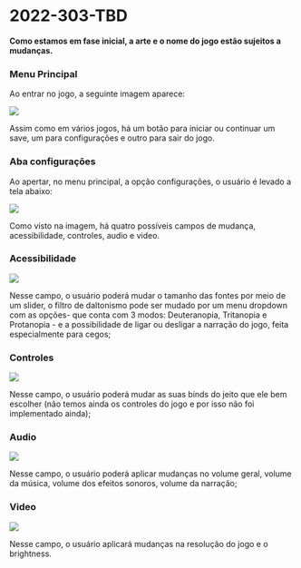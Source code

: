 # 2022-303-TBD

<b>Como estamos em fase inicial, a arte e o nome do jogo estão sujeitos a mudanças.</b>


### Menu Principal
Ao entrar no jogo, a seguinte imagem aparece:

<img src = "main menu">

Assim como em vários jogos, há um botão para iniciar ou continuar um save, um para configurações e outro para sair do jogo.

### Aba configurações

Ao apertar, no menu principal, a opção configurações, o usuário é levado a tela abaixo:

<img src = "options">

Como visto na imagem, há quatro possíveis campos de mudança, acessibilidade, controles, audio e video. 

### Acessibilidade 

<img src="acessibilidade">

Nesse campo, o usuário poderá mudar o tamanho das fontes por meio de um slider, o filtro de daltonismo pode ser mudado por um menu dropdown com as opções- que conta com 3 modos: Deuteranopia, Tritanopia e Protanopia - e a possibilidade de ligar ou desligar a narração do jogo, feita especialmente para cegos;

### Controles

<img src="contoles">

Nesse campo, o usuário poderá mudar as suas binds do jeito que ele bem escolher (não temos ainda os controles do jogo e por isso não foi implementado ainda);

### Audio

<img src="audio">

Nesse campo, o usuário poderá aplicar mudanças no volume geral, volume da música, volume dos efeitos sonoros, volume da narração;

### Video

<img src="video">

Nesse campo, o usuário aplicará mudanças na resolução do jogo e o brightness.
